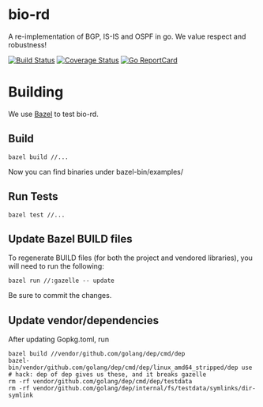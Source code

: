 # bio-rd

A re-implementation of BGP, IS-IS and OSPF in go. We value respect and robustness!

[![Build Status](https://travis-ci.org/bio-routing/bio-rd.svg?branch=master)](https://travis-ci.org/bio-routing/bio-rd)
[![Coverage Status](https://coveralls.io/repos/bio-routing/bio-rd/badge.svg?branch=master&service=github)](https://coveralls.io/github/bio-routing/bio-rd?branch=master)
[![Go ReportCard](http://goreportcard.com/badge/bio-routing/bio-rd)](http://goreportcard.com/report/bio-routing/bio-rd)

Building
========

We use [Bazel](https://bazel.io) to test bio-rd.

Build
-----
 
```
bazel build //...
```
Now you can find binaries under bazel-bin/examples/


Run Tests
---------

    bazel test //...


Update Bazel BUILD files
------------------------

To regenerate BUILD files (for both the project and vendored libraries), you will need to run the following:

    bazel run //:gazelle -- update

Be sure to commit the changes.

Update vendor/dependencies
---------------------------

After updating Gopkg.toml, run

    bazel build //vendor/github.com/golang/dep/cmd/dep
    bazel-bin/vendor/github.com/golang/dep/cmd/dep/linux_amd64_stripped/dep use
    # hack: dep of dep gives us these, and it breaks gazelle
    rm -rf vendor/github.com/golang/dep/cmd/dep/testdata
    rm -rf vendor/github.com/golang/dep/internal/fs/testdata/symlinks/dir-symlink
